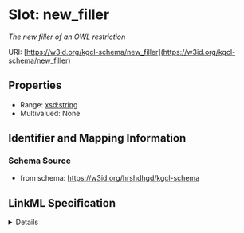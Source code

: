 # Slot: new_filler
_The new filler of an OWL restriction_


URI: [https://w3id.org/kgcl-schema/new_filler](https://w3id.org/kgcl-schema/new_filler)



<!-- no inheritance hierarchy -->




## Properties

* Range: [xsd:string](xsd:string)
* Multivalued: None







## Identifier and Mapping Information







### Schema Source


* from schema: https://w3id.org/hrshdhgd/kgcl-schema




## LinkML Specification

<details>
```yaml
name: new filler
description: The new filler of an OWL restriction
from_schema: https://w3id.org/hrshdhgd/kgcl-schema
rank: 1000
alias: new_filler
range: string

```
</details>